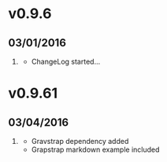 # v0.9.6
## 03/01/2016

1. [](#new)
    * ChangeLog started...

# v0.9.61
## 03/04/2016

1. [](#new)
    * Gravstrap dependency added
    * Grapstrap markdown example included
